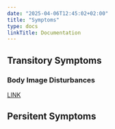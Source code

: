 ```yaml
---
date: "2025-04-06T12:45:02+02:00"
title: "Symptoms"
type: docs
linkTitle: Documentation
---
```


## Transitory Symptoms

### Body Image Disturbances

[LINK](body-image-disturbances)

## Persitent Symptoms
